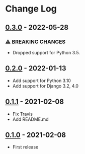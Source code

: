 # Change Log

## [0.3.0](https://github.com/dldevinc/ssi-views/tree/v0.3.0) - 2022-05-28
### ⚠ BREAKING CHANGES
- Dropped support for Python 3.5.

## [0.2.0](https://github.com/dldevinc/ssi-views/tree/v0.2.0) - 2022-01-13
- Add support for Python 3.10
- Add support for Django 3.2, 4.0

## [0.1.1](https://github.com/dldevinc/ssi-views/tree/v0.1.1) - 2021-02-08
- Fix Travis
- Add README.md

## [0.1.0](https://github.com/dldevinc/ssi-views/tree/v0.1.0) - 2021-02-08
- First release
